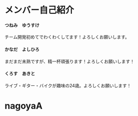 # メンバー自己紹介

#### つねみ　ゆうすけ
チーム開発初めてでわくわくしてます！よろしくお願いします。

#### かなだ　よしひろ
まだまだ未熟ですが、精一杯頑張ります！よろしくお願いします！

#### くろす　あきと
ライブ・ギター・バイクが趣味の24歳。よろしくお願いします！

# nagoyaA
